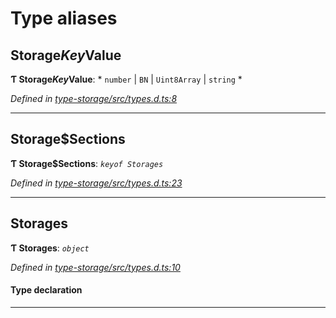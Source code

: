 

# Type aliases

<a id="storage_key_value"></a>

##  Storage$Key$Value

**Ƭ Storage$Key$Value**: * `number` &#124; `BN` &#124; `Uint8Array` &#124; `string`
*

*Defined in [type-storage/src/types.d.ts:8](https://github.com/polkadot-js/api/blob/ef78f2a/packages/type-storage/src/types.d.ts#L8)*

___
<a id="storage_sections"></a>

##  Storage$Sections

**Ƭ Storage$Sections**: *`keyof Storages`*

*Defined in [type-storage/src/types.d.ts:23](https://github.com/polkadot-js/api/blob/ef78f2a/packages/type-storage/src/types.d.ts#L23)*

___
<a id="storages"></a>

##  Storages

**Ƭ Storages**: *`object`*

*Defined in [type-storage/src/types.d.ts:10](https://github.com/polkadot-js/api/blob/ef78f2a/packages/type-storage/src/types.d.ts#L10)*

#### Type declaration

___

